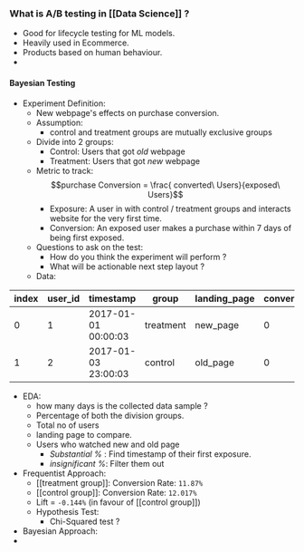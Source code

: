 ### What is A/B testing in [[Data Science]] ?
- Good for lifecycle testing for ML models.
- Heavily used in Ecommerce. 
- Products based on human behaviour.
- 

#### Bayesian Testing

- Experiment Definition: 
	- New webpage's effects on purchase conversion. 
	- Assumption:
		- control and treatment groups are mutually exclusive groups
	- Divide into 2 groups:
		- Control: Users that got *old* webpage
		- Treatment: Users that got *new* webpage
	- Metric to track: $$purchase Conversion = \frac{ converted\ Users}{exposed\ Users}$$
		- Exposure: A user in with control / treatment groups and interacts website for the very first time.
		- Conversion: An exposed user makes a purchase within 7 days of being first exposed.
	- Questions to ask on the test:
		- How do you think the experiment will perform ?
		- What will be actionable next step layout ?
	- Data:
	
| index | user_id | timestamp           | group     | landing_page | converted |
| ----- | ------- | ------------------- | --------- | ------------ | --------- |
| 0     | 1       | 2017-01-01 00:00:03 | treatment | new_page     | 0         |
| 1     | 2       | 2017-01-03 23:00:03 | control   | old_page     | 0         |

- EDA:
	- how many days is the collected data sample ?
	- Percentage of both the division groups.
	- Total no of users
	- landing page to compare.
	- Users who watched new and old page 
		- *Substantial %* : Find timestamp of their first exposure.
		- *insignificant %*: Filter them out
- Frequentist Approach:
	- [[treatment group]]: Conversion Rate: `11.87%`
	- [[control group]]: Conversion Rate: `12.017%`
	- Lift = `-0.144%` (in favour of [[control group]])
	- Hypothesis Test: 
		- Chi-Squared test ?
- Bayesian Approach: 
- 
